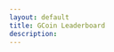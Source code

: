 ```yaml
---
layout: default
title: GCoin Leaderboard
description:
---
```


<table id="gcoinTable"></table>

<script>
    function setupSorting() {
        // extracted JS
        document.addEventListener("click", function(c) {
            try {
                function h(b, a) {
                    return b.nodeName === a ? b : h(b.parentNode, a)
                }
                var w = c.shiftKey || c.altKey,
                    d = h(c.target, "TH"),
                    m = d.parentNode,
                    n = m.parentNode,
                    g = n.parentNode;
                function p(b, a) {
                    b.classList.remove("dir-d");
                    b.classList.remove("dir-u");
                    a && b.classList.add(a)
                }
                function q(b) {
                    var a;
                    return w ? b.dataset.sortAlt : null !== (a = b.dataset.sort) && void 0 !== a ? a : b.textContent
                }
                if ("THEAD" === n.nodeName && g.classList.contains("sortable") && !d.classList.contains("no-sort")) {
                    var r, f = m.cells,
                        t = parseInt(d.dataset.sortTbr);
                    for (c = 0; c < f.length; c++) f[c] === d ? r = parseInt(d.dataset.sortCol) || c : p(f[c], "");
                    f = "dir-d";
                    if (d.classList.contains("dir-d") || g.classList.contains("asc") && !d.classList.contains("dir-u")) f = "dir-u";
                    p(d, f);
                    var x = "dir-u" === f,
                        y = g.classList.contains("n-last"),
                        u = function(b, a, e) {
                            a = q(a.cells[e]);
                            b = q(b.cells[e]);
                            if (y) {
                                if ("" === a && "" !== b) return -1;
                                if ("" === b && "" !== a) return 1
                            }
                            e = Number(a) - Number(b);
                            a = isNaN(e) ? a.localeCompare(b) : e;
                            return x ? -a : a
                        };
                    for (c = 0; c < g.tBodies.length; c++) {
                        var k = g.tBodies[c],
                            v = [].slice.call(k.rows, 0);
                        v.sort(function(b, a) {
                            var e = u(b, a, r);
                            return 0 !== e || isNaN(t) ? e : u(b, a, t)
                        });
                        var l = k.cloneNode();
                        l.append.apply(l, v);
                        g.replaceChild(l, k)
                    }
                }
            } catch (h) {}
        });
    }
    function createHeader() {
        var table = document.getElementById("gcoinTable");
        table.classList.add("sortable")
        var header = table.createTHead(table);
        var row = header.insertRow(0);
        var head = ["User", "GCoin"];
        for (let i = 0; i < head.length; i++) {
            let cell = document.createElement("th");
            cell.innerText = head[i];
            row.append(cell);
        }
    }
    function populateBody(json) {
        function prettyNumber(numStr) {
            return parseFloat(numStr).toLocaleString('en')
        }
        var table = document.getElementById("gcoinTable");
        var tbody = table.createTBody(table);
        var i = 0;
        for (key in json) {
            var row = tbody.insertRow(i);
            var username = json[key].username
            var balance = json[key].balance
            if (balance == undefined) {
                balance = "0.00"
            }
            row.innerHTML = `
            <td>${username}</td>
            <td>${prettyNumber(balance)}</td>
            `;
            i++;
        }
        var headerCells = table.getElementsByTagName("th");
        headerCells[1].click()
    }
    function generateTable() {
        fetch("{{site.gbot_host}}/GBot/public/leaderboard")
            .then((response) => response.json())
            .then(json => {
                setupSorting();
                createHeader();
                populateBody(json);
            });
    }
    generateTable()
</script>
